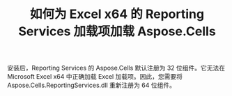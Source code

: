 ﻿---
title: 如何为 Excel x64 的 Reporting Services 加载项加载 Aspose.Cells
type: docs
weight: 80
url: /zh/reportingservices/how-to-load-aspose-cells-for-reporting-services-add-ins-for-excel-x64/
---
安装后，Reporting Services 的 Aspose.Cells 默认注册为 32 位组件。它无法在 Microsoft Excel x64 中正确加载 Excel 加载项。因此，您需要将 Aspose.Cells.ReportingServices.dll 重新注册为 64 位组件。
